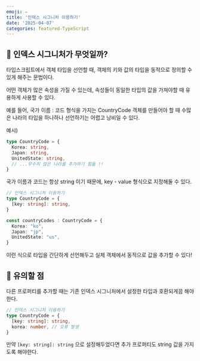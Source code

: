 ```yaml
---
emoji: ✏️
title: '인덱스 시그니처 이용하기'
date: '2025-04-07'
categories: featured-TypeScript
---
```


## 📌 인덱스 시그니처가 무엇일까?

타입스크립트에서 객체 타입을 선언할 때, 객체의 키와 값의 타입을 동적으로 정의할 수 있게 해주는 문법이다.<br/>

어떤 객체가 많은 속성을 가질 수 있는데, 속성들이 동일한 타입의 값을 가져야할 때 유용하게 사용할 수 있다. 

예를 들어, 국가 이름 : 코드 형식을 가지는 CountryCode 객체를 만들어야 할 때 수많은 나라의 타입을 하나하나 선언하기는 어렵고 낭비일 수 있다.


예시)
```ts
type CountryCode = {
  Korea: string,
  Japan: string,
  UnitedState: string,
  // ...무수히 많은 나라를 추가하기 힘듦 !!
}
```
국가 이름과 코드는 항상 string 이기 때문에, key - value 형식으로 지정해둘 수 있다.

```ts
// 인덱스 시그니처 이용하기
type CountryCode = {
  [key: string]: string,
}

const countryCodes : CountryCode = {
  Korea: "ko",
  Japan: "jp",
  UnitedState: "us",
}
```

이런 식으로 타입을 간단하게 선언해두고 실제 객체에서 동적으로 값을 추가할 수 있다!

## 🚨 유의할 점
다른 프로퍼티를 추가할 때는 기존 인덱스 시그니처에서 설정한 타입과 호환되게끔 해야한다.
```ts
// 인덱스 시그니처 이용하기
type CountryCode = {
  [key: string]: string,
  korea: number, // 오류 발생
}
```
만약 `[key: string]: string` 으로 설정해두었다면 추가 프로퍼티도 string 값을 가지도록 해야한다.



```toc

```